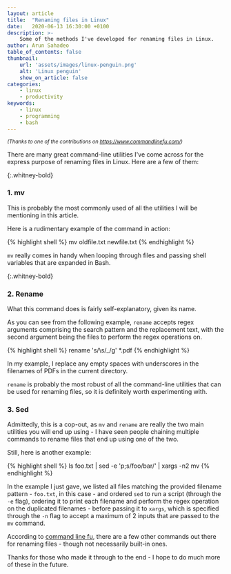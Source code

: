 ```yaml
---
layout: article
title:  "Renaming files in Linux"
date:   2020-06-13 16:30:00 +0100
description: >-
    Some of the methods I've developed for renaming files in Linux.
author: Arun Sahadeo
table_of_contents: false
thumbnail:
    url: 'assets/images/linux-penguin.png'
    alt: 'Linux penguin'
    show_on_article: false
categories:
    - linux
    - productivity
keywords:
    - linux
    - programming
    - bash
---
```


<small>
<em>(Thanks to one of the contributions on <a href="https://www.commandlinefu.com/" target="_blank">https://www.commandlinefu.com/</a>)</em>
</small>

There are many great command-line utilities I've come across for the express purpose of renaming files in Linux. Here are a few of them:

{:.whitney-bold}
### 1. mv

This is probably the most commonly used of all the utilities I will be mentioning in this article.

Here is a rudimentary example of the command in action:

{% highlight shell %}
mv oldfile.txt newfile.txt
{% endhighlight %}

`mv` really comes in handy when looping through files and passing shell variables that are expanded in Bash.

{:.whitney-bold}
### 2. Rename

What this command does is fairly self-explanatory, given its name.

As you can see from the following example, `rename` accepts regex arguments comprising the search pattern and the replacement text, with the second argument being the files to perform the regex operations on.

{% highlight shell %}
rename 's/\s/_/g' *.pdf
{% endhighlight %}

In my example, I replace any empty spaces with underscores in the filenames of PDFs in the current directory.

`rename` is probably the most robust of all the command-line utilities that can be used for renaming files, so it is definitely worth experimenting with.

### 3. Sed

Admittedly, this is a cop-out, as `mv` and `rename` are really the two main utilities you will end up using - I have seen people chaining multiple commands to rename files that end up using one of the two.

Still, here is another example:

{% highlight shell %}
ls foo.txt | sed -e 'p;s/foo/bar/' | xargs -n2 mv
{% endhighlight %}

In the example I just gave, we listed all files matching the provided filename pattern - `foo.txt`, in this case - and ordered `sed` to run a script (through the `-e` flag), ordering it to print each filename and perform the regex operation on the duplicated filenames - before passing it to `xargs`, which is specified through the `-n` flag to accept a maximum of 2 inputs that are passed to the `mv` command.

According to [command line fu](https://www.commandlinefu.com/), there are a few other commands out there for renaming files - though not necessarily built-in ones.

Thanks for those who made it through to the end - I hope to do much more of these in the future.
